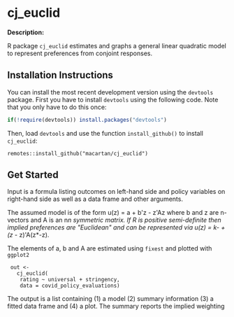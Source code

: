 # cj_euclid

**Description:**

R package `cj_euclid` estimates and graphs a general linear quadratic model to represent preferences from conjoint responses. 


## Installation Instructions

You can install the most recent development version using the `devtools`
package. First you have to install `devtools` using the following code.
Note that you only have to do this once:

``` r
if(!require(devtools)) install.packages("devtools")
```

Then, load `devtools` and use the function `install_github()` to install
`cj_euclid`:

```
remotes::install_github("macartan/cj_euclid")
```

## Get Started


Input is a formula listing outcomes on left-hand side and policy variables on right-hand side as well as a data frame and other arguments.

The assumed model is of the form u(z) = a + b'z - z'Az  where b and z are n-vectors and A is an n*n symmetric matrix. If R is positive semi-definite then implied preferences are "Euclidean" and can be represented via u(z) = k- +(z* - z)'A(z*-z).

The elements of a, b and A are estimated using `fixest` and plotted with `ggplot2`

```
 out <-
   cj_euclid(
    rating ~ universal + stringency,
    data = covid_policy_evaluations)
```

The output is a list containing (1) a model (2) summary information (3) a fitted data frame and (4) a plot. The summary reports the implied weighting 

